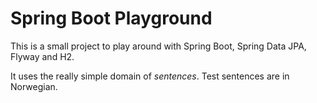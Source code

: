 # Spring Boot Playground

This is a small project to play around with Spring Boot, Spring Data JPA, Flyway and H2.

It uses the really simple domain of _sentences_.
Test sentences are in Norwegian.